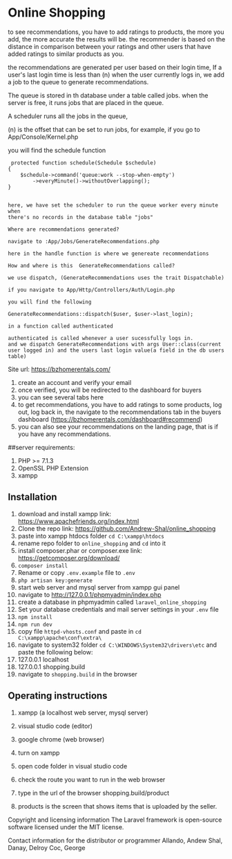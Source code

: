 # Online Shopping

to see recommendations, you have to add ratings to products,
the more you add, the more accurate the results will be. the recommender is based on
the distance in comparison between your ratings and other users that have added ratings to
similar products as you.

the recommendations are generated per user based on their login time,
If a user's last login time is less than (n) when the user currently logs in,
we add a job to the queue to generate recommendations.

The queue is stored in th database under a table called jobs.
when the server is free, it runs jobs that are placed in the queue.

A scheduler runs all the jobs in the queue,

(n) is the offset that can be set to run jobs,
for example, if you go to App/Console/Kernel.php

you will find the schedule function

     protected function schedule(Schedule $schedule)
    {
        $schedule->command('queue:work --stop-when-empty')
            ->everyMinute()->withoutOverlapping();
    }


    here, we have set the scheduler to run the queue worker every minute when
    there's no records in the database table "jobs"

    Where are recommendations generated?

    navigate to :App/Jobs/GenerateRecommendations.php

    here in the handle function is where we genereate recommendations

    How and where is this  GenerateRecommendations called?

    we use dispatch, (GenerateRecommendations uses the trait Dispatchable)

    if you navigate to App/Http/Controllers/Auth/Login.php

    you will find the following

    GenerateRecommendations::dispatch($user, $user->last_login);

    in a function called authenticated

    authenticated is called whenever a user sucessfully logs in.
    and we dispatch GenerateRecommendations with args User::class(current user logged in) and the users last login value(a field in the db users table)


Site url: https://bzhomerentals.com/

1. create an account and verify your email
1. once verified, you will be redirected to the dashboard for buyers
1. you can see several tabs here
1. to get recommendations, you have to add ratings to some products, log out, log back in, the navigate to the recommendations tab in the buyers dashboard (https://bzhomerentals.com/dashboard#recommend)
1. you can also see your recommendations on the landing page, that is if you have any recommendations.



##server requirements:

1. PHP >= 7.1.3
1. OpenSSL PHP Extension
1. xampp

## Installation

1. download and install xampp link: https://www.apachefriends.org/index.html
1. Clone the repo link: https://github.com/Andrew-Shal/online_shopping
1. paste into xampp htdocs folder `cd C:\xampp\htdocs`
1. rename repo folder to `online_shopping` and `cd` into it
1. install composer.phar or composer.exe link: https://getcomposer.org/download/
1. `composer install`
1. Rename or copy `.env.example` file to `.env`
1. `php artisan key:generate`
1. start web server and mysql server from xampp gui panel
1. navigate to http://127.0.0.1/phpmyadmin/index.php
1. create a database in phpmyadmin called `laravel_online_shopping`
1. Set your database credentials and mail server settings in your `.env` file
1. `npm install`
1. `npm run dev`
1. copy file `httpd-vhosts.conf` and paste in `cd C:\xampp\apache\conf\extra\`
1. navigate to system32 folder `cd C:\WINDOWS\System32\drivers\etc` and paste the following below:
1. 127.0.0.1 localhost
1. 127.0.0.1 shopping.build
1. navigate to `shopping.build` in the browser

## Operating instructions

1. xampp (a localhost web server, mysql server)
1. visual studio code (editor)
1. google chrome (web browser)

1. turn on xampp
1. open code folder in visual studio code
1. check the route you want to run in the web browser
1. type in the url of the browser shopping.build/product
1. products is the screen that shows items that is uploaded by the seller.

Copyright and licensing information
The Laravel framework is open-source software licensed under the MIT license.

Contact information for the distributor or programmer
Allando, Andew Shal, Danay, Delroy Coc, George

